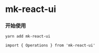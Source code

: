 # mk-react-ui
### 开始使用
```bash
yarn add mk-react-ui
```

```tsx | pure
import { Operations } from 'mk-react-ui'
```